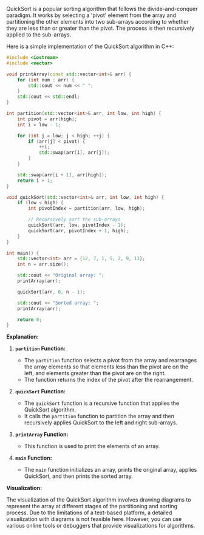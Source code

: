 QuickSort is a popular sorting algorithm that follows the divide-and-conquer paradigm. It works by selecting a 'pivot' element from the array and partitioning the other elements into two sub-arrays according to whether they are less than or greater than the pivot. The process is then recursively applied to the sub-arrays.

Here is a simple implementation of the QuickSort algorithm in C++:

```cpp
#include <iostream>
#include <vector>

void printArray(const std::vector<int>& arr) {
    for (int num : arr) {
        std::cout << num << " ";
    }
    std::cout << std::endl;
}

int partition(std::vector<int>& arr, int low, int high) {
    int pivot = arr[high];
    int i = low - 1;

    for (int j = low; j < high; ++j) {
        if (arr[j] < pivot) {
            ++i;
            std::swap(arr[i], arr[j]);
        }
    }

    std::swap(arr[i + 1], arr[high]);
    return i + 1;
}

void quickSort(std::vector<int>& arr, int low, int high) {
    if (low < high) {
        int pivotIndex = partition(arr, low, high);

        // Recursively sort the sub-arrays
        quickSort(arr, low, pivotIndex - 1);
        quickSort(arr, pivotIndex + 1, high);
    }
}

int main() {
    std::vector<int> arr = {12, 7, 1, 5, 2, 9, 11};
    int n = arr.size();

    std::cout << "Original array: ";
    printArray(arr);

    quickSort(arr, 0, n - 1);

    std::cout << "Sorted array: ";
    printArray(arr);

    return 0;
}
```

**Explanation:**

1. **`partition` Function:**
   - The `partition` function selects a pivot from the array and rearranges the array elements so that elements less than the pivot are on the left, and elements greater than the pivot are on the right.
   - The function returns the index of the pivot after the rearrangement.

2. **`quickSort` Function:**
   - The `quickSort` function is a recursive function that applies the QuickSort algorithm.
   - It calls the `partition` function to partition the array and then recursively applies QuickSort to the left and right sub-arrays.

3. **`printArray` Function:**
   - This function is used to print the elements of an array.

4. **`main` Function:**
   - The `main` function initializes an array, prints the original array, applies QuickSort, and then prints the sorted array.

**Visualization:**

The visualization of the QuickSort algorithm involves drawing diagrams to represent the array at different stages of the partitioning and sorting process. Due to the limitations of a text-based platform, a detailed visualization with diagrams is not feasible here. However, you can use various online tools or debuggers that provide visualizations for algorithms.